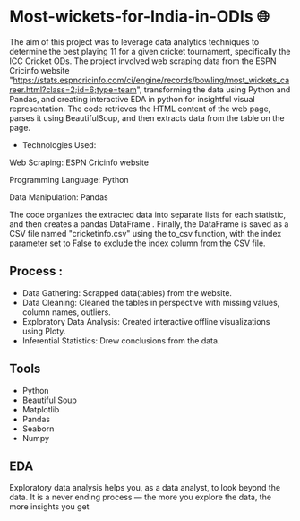 # Most-wickets-for-India-in-ODIs 🌐

The aim of this project was to leverage data analytics techniques to determine the best playing 11 for a given cricket tournament, specifically the ICC Cricket ODs. The project involved web scraping data from the ESPN Cricinfo website "https://stats.espncricinfo.com/ci/engine/records/bowling/most_wickets_career.html?class=2;id=6;type=team", transforming the data using Python and Pandas, and creating interactive EDA in python  for insightful visual representation.
The code retrieves the HTML content of the web page, parses it using BeautifulSoup, and then extracts data from the table on the page.

* Technologies Used:
  
Web Scraping: ESPN Cricinfo website

Programming Language: Python

Data Manipulation: Pandas

The code organizes the extracted data into separate lists for each statistic, and then creates a pandas DataFrame . Finally, the DataFrame is saved as a CSV file named "cricketinfo.csv" using the to_csv function, with the index parameter set to False to exclude the index column from the CSV file.

## Process : 
* Data Gathering: Scrapped data(tables) from the website.
* Data Cleaning: Cleaned the tables in perspective with missing values, column names, outliers.
* Exploratory Data Analysis: Created interactive offline visualizations using Ploty.
* Inferential Statistics: Drew conclusions from the data.

## Tools
* Python
* Beautiful Soup
* Matplotlib
* Pandas
* Seaborn
* Numpy
  
## EDA 

Exploratory data analysis helps you, as a data analyst, to look beyond the data. It is a never ending process — the more you explore the data, the more insights you get
